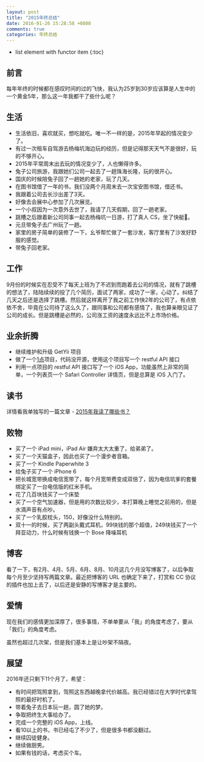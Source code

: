 ```yaml
---
layout: post
title: "2015年终总结"
date: 2016-01-26 15:28:58 +0800
comments: true
categories: 年终总结
---
```

* list element with functor item
{:toc}

## 前言

每年年终的时候都在感叹时间的过的飞快，我认为25岁到30岁应该算是人生中的一个黄金5年，那么这一年我都干了些什么呢？

## 生活

- 生活依旧，喜欢就买，想吃就吃。唯一不一样的是，2015年早起的情况变少了。
- 有过一次租车自驾游去杨梅坑海边玩的经历，但是记得那天天气不是很好，玩的不够开心。
- 2015年平常周末出去玩的情况变少了，人也懒得许多。
- 兔子公司旅游，我跟她们公司一起去了一趟珠海长隆，玩的很开心。
- 国庆的时候陪兔子回了一趟她的老家，玩了几天。
- 在图书馆借了一年的书，我们没两个月周末去一次宝安图书馆，借还书。
- 我跟着公司去长沙出差了3天。
- 好像去会展中心参加了几次展览。
- 一个小叔因为一次意外去世了，我请了几天假期，回了一趟老家。
- 跳槽之后跟着新公司同事一起去杨梅坑一日游，打了真人 CS，坐了快艇🚤。
- 元旦带兔子去广州玩了一趟。
- 家里的房子简单的装修了一下，幺爷帮忙做了一套沙发，客厅里有了沙发好舒服的感觉。
- 带兔子回老家。

<!--more-->

## 工作

9月份的时候实在忍受不了每天上班为了不迟到而跑着去公司的情况，就有了跳槽的想法了，陆陆续续的投了几个简历，面试了两家，成功了一家，心动了。纠结了几天之后还是选择了跳槽。然后就这样离开了我之前工作快2年的公司了，有点依依不舍，毕竟在公司待了这么久了，跟同事和公司都有感情了，我也算亲眼见证了公司的成长。但是跳槽是必然的，公司涨工资的速度永远比不上市场价格。

## 业余折腾

- 继续维护和升级 GetYii 项目
- 做了一个[1点](http://1.forecho.com)项目，代码没开源，使用这个项目写一个 restful API 接口
- 利用一点项目的 restful API 接口写了一个 iOS App，功能虽然上非常的简单，一个列表页一个 Safari Controller 详情页，但是总算是 iOS 入门了。

## 读书

详情看我单独写的一篇文章 - [2015年我读了哪些书？](/what-i-read-in-2015)

## 败物

- 买了一个 iPad mini，iPad Air 嫌弃太大太重了，给弟弟了。
- 买了一个天猫盒子，因此也买了一个漫步者音箱。
- 买了一个 Kindle Paperwhite 3
- 给兔子买了一个 iPhone 6
- 把长城宽带换成电信宽带了，每个月宽带费变成双倍了，因为电信坑爹的套餐绑定买了一台电信版的红米手机。
- 花了几百块钱买了一个床垫
- 买了一个空气加速器，但是用的次数比较少，本打算晚上睡觉之前用的，但是水滴声音有点吵。
- 买了一个乳胶枕头，150，好像没什么特别的。
- 双十一的时候，买了两副头戴式耳机，99块钱的那个超值，249块钱买了一个拜亚动力，什么时候有钱换一个 Bose 降噪耳机

## 博客

看了一下，有2月、4月、5月、6月、8月、10月这几个月没写博客了，以后争取每个月至少坚持写两篇文章。最近把博客的 URL 也确定下来了，打赏和 CC 协议的插件也加上去了，以后还是安静的写博客才是主要的。

## 爱情

现在我们的感情更加深厚了，很多事情，不单单要从「我」的角度考虑了，要从「我们」的角度考虑。

虽然也超过几次架，但是我们基本上是让吵架不隔夜。

## 展望

2016年还只剩下11个月了，希望：

- 有时间把驾照拿到，驾照这东西越晚拿代价越高。我已经错过在大学时代拿驾照的最好时机了。
- 带着兔子去日本玩一趟，圆了她的梦。
- 争取把终生大事给办了。
- 完成一个完整的 iOS App，上线。
- 看10以上的书，书已经屯了不少了，但是很多书都没翻过。
- 继续囚徒健身。
- 继续做厨男。
- 如果有钱的话，考虑买个车。


